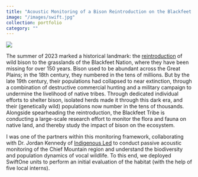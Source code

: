 ```yaml
---
title: "Acoustic Monitoring of a Bison Reintroduction on the Blackfeet Reservation "
image: "/images/swift.jpg"
collection: portfolio
category: ""
---
```


![](/images/swift.jpg)

The summer of 2023 marked a historical landmark: the [reintroduction](https://www.nationalgeographic.com/culture/article/blackfeet-buffalo-release-native-land) of wild bison to the grasslands of the Blackfeet Nation, where they have been missing for over 150 years. Bison used to be abundant across the Great Plains; in the 18th century, they numbered in the tens of millions. But by the late 19th century, their populations had collapsed to near extinction, through a combination of destructive commercial hunting and a military campaign to undermine the livelihood of native tribes. Through dedicated individual efforts to shelter bison, isolated herds made it through this dark era, and their (genetically wild) populations now number in the tens of thousands. Alongside spearheading the reintroduction, the Blackfeet Tribe is conducting a large-scale research effort to monitor the flora and fauna on native land, and thereby study the impact of bison on the ecosystem.

I was one of the partners within this monitoring framework, collaborating with Dr. Jordan Kennedy of [Indigenous Led](https://www.indigenousled.org/) to conduct passive acoustic monitoring of the Chief Mountain region and understand the biodiversity and population dynamics of vocal wildlife. To this end, we deployed SwiftOne units to perform an initial evaluation of the habitat (with the help of five local interns).